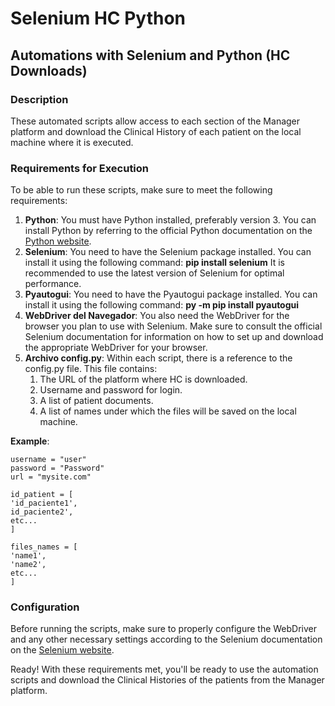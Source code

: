 # Selenium HC Python

## Automations with Selenium and Python (HC Downloads)

### Description
These automated scripts allow access to each section of the Manager platform and download the Clinical History of each patient on the local machine where it is executed.

### Requirements for Execution

To be able to run these scripts, make sure to meet the following requirements:

1. **Python**: You must have Python installed, preferably version 3. You can install Python by referring to the official Python documentation on the [Python website](https://www.python.org/).
2. **Selenium**: You need to have the Selenium package installed. You can install it using the following command: **pip install selenium** It is recommended to use the latest version of Selenium for optimal performance.
3. **Pyautogui**: You need to have the Pyautogui package installed. You can install it using the following command: **py -m pip install pyautogui** 
4. **WebDriver del Navegador**: You also need the WebDriver for the browser you plan to use with Selenium. Make sure to consult the official Selenium documentation for information on how to set up and download the appropriate WebDriver for your browser.
5. **Archivo config.py**: Within each script, there is a reference to the config.py file. This file contains:
	1. The URL of the platform where HC is downloaded.
	2. Username and password for login.
	3. A list of patient documents. 
	4. A list of names under which the files will be saved on the local machine.           

**Example**:

```
username = "user"  
password = "Password"  
url = "mysite.com"  
  
id_patient = [  
'id_paciente1',
id_paciente2',
etc...
]  
  
files_names = [  
'name1',
'name2',
etc...   
]
```

### Configuration

Before running the scripts, make sure to properly configure the WebDriver and any other necessary settings according to the Selenium documentation on the [Selenium website](https://www.selenium.dev/downloads/).

Ready! With these requirements met, you'll be ready to use the automation scripts and download the Clinical Histories of the patients from the Manager platform.
